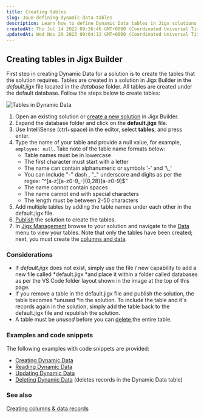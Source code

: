 ```yaml
---
title: Creating tables
slug: JGu8-defining-dynamic-data-tables
description: Learn how to define Dynamic Data tables in Jigx solutions with this comprehensive guide. Discover how to add tables to the *default.jigx* file, publish the project, and create columns for Dynamic Data tables. Explore three methods for creating columns, su
createdAt: Thu Jul 14 2022 09:36:46 GMT+0000 (Coordinated Universal Time)
updatedAt: Wed Nov 29 2023 09:04:12 GMT+0000 (Coordinated Universal Time)
---
```


## Creating tables in Jigx Builder

First step in creating Dynamic Data for a solution is to create the tables that the solution requires. Tables are created in a solution in Jigx Builder in the *default.jigx* file located in the *database* folder. All tables are created under the default database. Follow the steps below to create tables:

![Tables in Dynamic Data](https://archbee-image-uploads.s3.amazonaws.com/x7vdIDH6-ScTprfmi2XXX/SpVXMM26nqpr1MZ15x34m_dd-tables.png "Tables in Dynamic Data")

1. Open an existing solution or [create a new solution](<./../../../Jigx Builder _code editor_/Create a new Jigx Solution.md>) in Jigx Builder.
2. &#x20;Expand the database folder and click on the **default.jigx** file.
3. Use IntelliSense (ctrl+space) in the editor, select **tables**, and press enter.
4. Type the name of your table and provide a null value, for example, `employee: null`. Take note of the table name formats below:&#x20;
   - Table names must be in lowercase
   - The first character must start with a letter
   - The name can contain alphanumeric or symbols '-' and '\\\_'
   - You can include "-" dash , "\_" underscore and digits as per the regex: "^\[a-z]\[a-z0-9\_-]\{0,28}\[a-z0-9]$"
   - The name cannot contain spaces
   - The name cannot end with special characters
   - The length must be between 2-50 characters
5. Add multiple tables by adding the table names under each other in the default.jigx file.
6. [Publish](<./../../../Jigx Builder _code editor_/Publishing a solution.md>) the solution to create the tables.&#x20;
7. In [Jigx Management](<./../../../../Administration/Management Overview.md>) browse to your solution and navigate to the [Data](https://docs.jigx.com/data) menu to view your tables. Note that only the tables have been created; next, you must create the [columns and data](<./Creating columns _ data records.md>).

### Considerations

- If *default.jigx* does not exist, simply use the file / new capability to add a new file called *default.jigx *and place it within a folder called databases as per the VS Code folder layout shown in the image at the top of this page.
- If you remove a table in the default.jigx file and publish the solution, the table becomes *unused *in the solution. To include the table and it's records again in the solution, simply add the table back to the default.jigx file and republish the solution.&#x20;
- A table must be *unused* before you can [delete ](<./Deleting tables.md>) the entire table.&#x20;

### Examples and code snippets

The following examples with code snippets are provided:

- [Creating Dynamic Data]()
- [Reading Dynamic Data]()
- [Updating Dynamic Data]()
- [Deleting Dynamic Data]() (deletes records in the Dynamic Data table)

### See also

[Creating columns & data records](<./Creating columns _ data records.md>)

